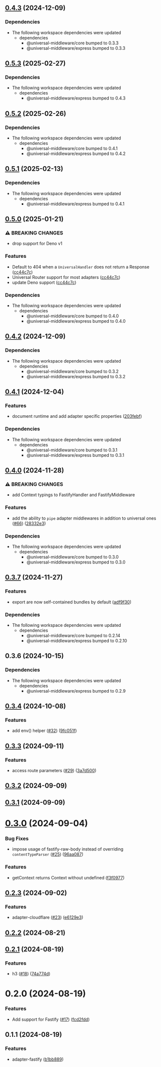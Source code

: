 ## [0.4.3](https://github.com/magne4000/universal-middleware/compare/fastify-v0.4.2...fastify-v0.4.3) (2024-12-09)


### Dependencies

* The following workspace dependencies were updated
  * dependencies
    * @universal-middleware/core bumped to 0.3.3
    * @universal-middleware/express bumped to 0.3.3

## [0.5.3](https://github.com/magne4000/universal-middleware/compare/fastify-v0.5.2...fastify-v0.5.3) (2025-02-27)


### Dependencies

* The following workspace dependencies were updated
  * dependencies
    * @universal-middleware/express bumped to 0.4.3

## [0.5.2](https://github.com/magne4000/universal-middleware/compare/fastify-v0.5.1...fastify-v0.5.2) (2025-02-26)


### Dependencies

* The following workspace dependencies were updated
  * dependencies
    * @universal-middleware/core bumped to 0.4.1
    * @universal-middleware/express bumped to 0.4.2

## [0.5.1](https://github.com/magne4000/universal-middleware/compare/fastify-v0.5.0...fastify-v0.5.1) (2025-02-13)


### Dependencies

* The following workspace dependencies were updated
  * dependencies
    * @universal-middleware/express bumped to 0.4.1

## [0.5.0](https://github.com/magne4000/universal-middleware/compare/fastify-v0.4.3...fastify-v0.5.0) (2025-01-21)


### ⚠ BREAKING CHANGES

* drop support for Deno v1

### Features

* Default to 404 when a `UniversalHandler` does not return a Response ([cc44c7c](https://github.com/magne4000/universal-middleware/commit/cc44c7cc1ef6f29df278ddabc093b4225b7e7bd5))
* Universal Router support for most adapters ([cc44c7c](https://github.com/magne4000/universal-middleware/commit/cc44c7cc1ef6f29df278ddabc093b4225b7e7bd5))
* update Deno support ([cc44c7c](https://github.com/magne4000/universal-middleware/commit/cc44c7cc1ef6f29df278ddabc093b4225b7e7bd5))


### Dependencies

* The following workspace dependencies were updated
  * dependencies
    * @universal-middleware/core bumped to 0.4.0
    * @universal-middleware/express bumped to 0.4.0

## [0.4.2](https://github.com/magne4000/universal-middleware/compare/fastify-v0.4.1...fastify-v0.4.2) (2024-12-09)


### Dependencies

* The following workspace dependencies were updated
  * dependencies
    * @universal-middleware/core bumped to 0.3.2
    * @universal-middleware/express bumped to 0.3.2

## [0.4.1](https://github.com/magne4000/universal-middleware/compare/fastify-v0.4.0...fastify-v0.4.1) (2024-12-04)


### Features

* document runtime and add adapter specific properties ([203febf](https://github.com/magne4000/universal-middleware/commit/203febfec402d095a443b21255a8c2d4fa99fcab))


### Dependencies

* The following workspace dependencies were updated
  * dependencies
    * @universal-middleware/core bumped to 0.3.1
    * @universal-middleware/express bumped to 0.3.1

## [0.4.0](https://github.com/magne4000/universal-middleware/compare/fastify-v0.3.7...fastify-v0.4.0) (2024-11-28)


### ⚠ BREAKING CHANGES

* add Context typings to FastifyHandler and FastifyMiddleware

### Features

* add the ability to `pipe` adapter middlewares in addition to universal ones ([#66](https://github.com/magne4000/universal-middleware/issues/66)) ([28332e3](https://github.com/magne4000/universal-middleware/commit/28332e3e2bc3c2730191655ae77f56ab6a33d771))


### Dependencies

* The following workspace dependencies were updated
  * dependencies
    * @universal-middleware/core bumped to 0.3.0
    * @universal-middleware/express bumped to 0.3.0

## [0.3.7](https://github.com/magne4000/universal-middleware/compare/fastify-v0.3.6...fastify-v0.3.7) (2024-11-27)


### Features

* export are now self-contained bundles by default ([adf9f30](https://github.com/magne4000/universal-middleware/commit/adf9f3007ac7655e6288fef24d418b159c79d8fd))


### Dependencies

* The following workspace dependencies were updated
  * dependencies
    * @universal-middleware/core bumped to 0.2.14
    * @universal-middleware/express bumped to 0.2.10

## 0.3.6 (2024-10-15)


### Dependencies

* The following workspace dependencies were updated
  * dependencies
    * @universal-middleware/express bumped to 0.2.9

## [0.3.4](https://github.com/magne4000/universal-handler/compare/@universal-middleware/fastify@0.3.3...@universal-middleware/fastify@0.3.4) (2024-10-08)


### Features

* add env() helper ([#32](https://github.com/magne4000/universal-handler/issues/32)) ([9fc051f](https://github.com/magne4000/universal-handler/commit/9fc051f6423aac20a5a3c676893c88f9813a3069))



## [0.3.3](https://github.com/magne4000/universal-handler/compare/@universal-middleware/fastify@0.3.2...@universal-middleware/fastify@0.3.3) (2024-09-11)


### Features

* access route parameters ([#29](https://github.com/magne4000/universal-handler/issues/29)) ([3a7d500](https://github.com/magne4000/universal-handler/commit/3a7d500abe579f1d2387de038a7a437091be9e0d))



## [0.3.2](https://github.com/magne4000/universal-handler/compare/@universal-middleware/fastify@0.3.1...@universal-middleware/fastify@0.3.2) (2024-09-09)



## [0.3.1](https://github.com/magne4000/universal-handler/compare/@universal-middleware/fastify@0.3.0...@universal-middleware/fastify@0.3.1) (2024-09-09)



# [0.3.0](https://github.com/magne4000/universal-handler/compare/@universal-middleware/fastify@0.2.3...@universal-middleware/fastify@0.3.0) (2024-09-04)


### Bug Fixes

* impose usage of fastify-raw-body instead of overriding `contentTypeParser` ([#25](https://github.com/magne4000/universal-handler/issues/25)) ([96aa087](https://github.com/magne4000/universal-handler/commit/96aa087d0dd3c6f384524475bda0613cfc101aaa))


### Features

* getContext returns Context without undefined ([f3f0977](https://github.com/magne4000/universal-handler/commit/f3f0977781da43131ad6b60bc63a25d913d8758c))



## [0.2.3](https://github.com/magne4000/universal-handler/compare/@universal-middleware/fastify@0.2.2...@universal-middleware/fastify@0.2.3) (2024-09-02)


### Features

* adapter-cloudflare ([#23](https://github.com/magne4000/universal-handler/issues/23)) ([e6129e3](https://github.com/magne4000/universal-handler/commit/e6129e35bce87af34d45ed361140fb69ed822ffa))



## [0.2.2](https://github.com/magne4000/universal-handler/compare/@universal-middleware/fastify@0.2.1...@universal-middleware/fastify@0.2.2) (2024-08-21)



## [0.2.1](https://github.com/magne4000/universal-handler/compare/@universal-middleware/fastify@0.2.0...@universal-middleware/fastify@0.2.1) (2024-08-19)


### Features

* h3 ([#18](https://github.com/magne4000/universal-handler/issues/18)) ([74a774d](https://github.com/magne4000/universal-handler/commit/74a774deaf56e60ee6be13d2e78f132bdcbe7b9c))



# 0.2.0 (2024-08-19)


### Features

* Add support for Fastify ([#17](https://github.com/magne4000/universal-handler/issues/17)) ([fcd2fdd](https://github.com/magne4000/universal-handler/commit/fcd2fdd14f04022621f997d6655442dc77a4d9b0))



## 0.1.1 (2024-08-19)


### Features

* adapter-fastify ([b1bb889](https://github.com/magne4000/universal-handler/commit/b1bb8897a0a4bebee14336356b1bb12dd3ba9d60))
